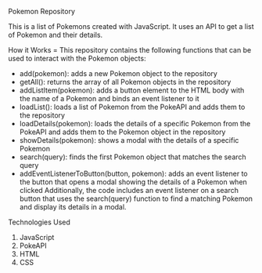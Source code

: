 Pokemon Repository

This is a list of Pokemons created with JavaScript. It uses an API to get a list of Pokemon and their details.

How it Works =
This repository contains the following functions that can be used to interact with the Pokemon objects:

-   add(pokemon): adds a new Pokemon object to the repository
-   getAll(): returns the array of all Pokemon objects in the repository
-   addListItem(pokemon): adds a button element to the HTML body with the name of a Pokemon and binds an event listener to it
-   loadList(): loads a list of Pokemon from the PokeAPI and adds them to the repository
-   loadDetails(pokemon): loads the details of a specific Pokemon from the PokeAPI and adds them to the Pokemon object in the repository
-   showDetails(pokemon): shows a modal with the details of a specific Pokemon
-   search(query): finds the first Pokemon object that matches the search query
-   addEventListenerToButton(button, pokemon): adds an event listener to the button that opens a modal showing the details of a Pokemon when clicked
    Additionally, the code includes an event listener on a search button that uses the search(query) function to find a matching Pokemon and display its details in a modal.

Technologies Used

1. JavaScript
2. PokeAPI
3. HTML
4. CSS
